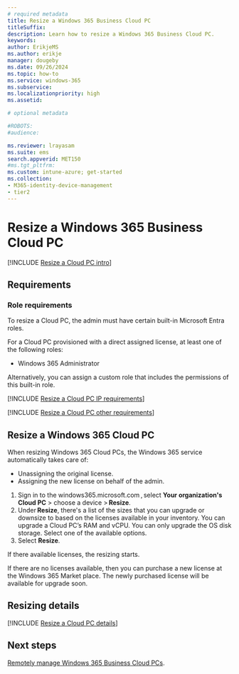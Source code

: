 ```yaml
---
# required metadata
title: Resize a Windows 365 Business Cloud PC
titleSuffix:
description: Learn how to resize a Windows 365 Business Cloud PC.
keywords:
author: ErikjeMS  
ms.author: erikje
manager: dougeby
ms.date: 09/26/2024
ms.topic: how-to
ms.service: windows-365
ms.subservice: 
ms.localizationpriority: high
ms.assetid: 

# optional metadata

#ROBOTS:
#audience:

ms.reviewer: lrayasam
ms.suite: ems
search.appverid: MET150
#ms.tgt_pltfrm:
ms.custom: intune-azure; get-started
ms.collection:
- M365-identity-device-management
- tier2
---
```


# Resize a Windows 365 Business Cloud PC

[!INCLUDE [Resize a Cloud PC intro](../includes/resize-introduction.md)]

## Requirements

### Role requirements

To resize a Cloud PC, the admin must have certain built-in Microsoft Entra roles.

For a Cloud PC provisioned with a direct assigned license, at least one of the following roles:

- Windows 365 Administrator

Alternatively, you can assign a custom role that includes the permissions of this built-in role.

[!INCLUDE [Resize a Cloud PC IP requirements](../includes/resize-ip-address-requirements.md)]

[!INCLUDE [Resize a Cloud PC other requirements](../includes/resize-other-requirements.md)]

## Resize a Windows 365 Cloud PC

When resizing Windows 365 Cloud PCs, the Windows 365 service automatically takes care of: 

- Unassigning the original license.
- Assigning the new license on behalf of the admin.

1. Sign in to the windows365.microsoft.com , select **Your organization's Cloud PC** > choose a device > **Resize**.
2. Under **Resize**, there's a list of the sizes that you can upgrade or downsize to based on the licenses available in your inventory. You can upgrade a Cloud PC’s RAM and vCPU. You can only upgrade the OS disk storage. Select one of the available options.
3. Select **Resize**.

If there available licenses, the resizing starts.

If there are no licenses available, then you can purchase a new license at the Windows 365 Market place. The newly purchased license will be available for upgrade soon.  

## Resizing details

[!INCLUDE [Resize a Cloud PC details](../includes/resize-details.md)]

## Next steps

[Remotely manage Windows 365 Business Cloud PCs](remotely-manage-business-cloud-pcs.md).
